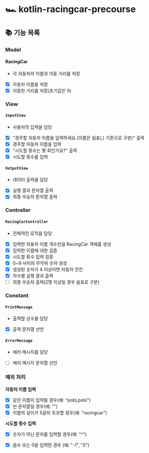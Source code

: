 # 🏎 kotlin-racingcar-precourse
## 📚 기능 목록

### Model
#### RacingCar
- 각 자동차의 이름과 이동 거리를 저장
- [x] 자동차 이름을 저장
- [x] 이동한 거리를 저장(초기값은 0)

### View
#### `InputView`
- 사용자의 입력을 담당
- [x] "경주할 자동차 이름을 입력하세요.(이름은 쉼표(,) 기준으로 구분)" 출력
- [x] 경주할 자동차 이름을 입력
- [x] "시도할 횟수는 몇 회인가요?" 출력
- [x] 시도할 횟수를 입력
#### `OutputView`
- 데이터 출력을 담당
- [x] 실행 결과 문자열 출력
- [x] 최종 우승자 문자열 출력
### Controller
#### `RacingCarController`
- 전체적인 로직을 담당
- [x] 입력한 자동차 이름 개수만큼 RacingCar 객체를 생성
- [x] 입력한 이름에 대한 검증
- [x] 시도할 횟수 입력 검증
- [x] 0~9 사이의 무작위 숫자 생성
- [x] 생성된 숫자가 4 이상이면 자동차 전진 
- [x] 차수별 실행 결과 출력
- [ ] 최종 우승자 출력(2명 이상일 경우 쉼표로 구분)
### Constant
#### `PrintMessage`
- 출력할 상수를 담당
- [x] 출력 문자열 선언
#### `ErrorMessage`
- 에러 메시지를 담당
- [ ] 에러 메시지 문자열 선언

### 예외 처리
**자동차 이름 입력**
- [x] 같은 이름이 입력될 경우(예: "pobi,pobi")
- [x] 빈 문자열일 경우(예: "")
- [x] 이름의 길이가 5글자 초과할 경우(예: "racingcar")

**시도할 횟수 입력**
- [x] 숫자가 아닌 문자를 입력할 경우(예: "^")
- [x] 음수 또는 0을 입력한 경우 (예: "-1", "0")


